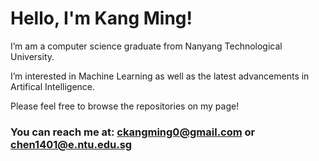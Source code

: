 # Hello, I'm Kang Ming!

I’m am a computer science graduate from Nanyang Technological University.

I’m interested in Machine Learning as well as the latest advancements in Artifical Intelligence.<br>

Please feel free to browse the repositories on my page!

### You can reach me at: ckangming0@gmail.com or chen1401@e.ntu.edu.sg 

<!---
chxnkm/chxnkm is a ✨ special ✨ repository because its `README.md` (this file) appears on your GitHub profile.
You can click the Preview link to take a look at your changes.
--->
